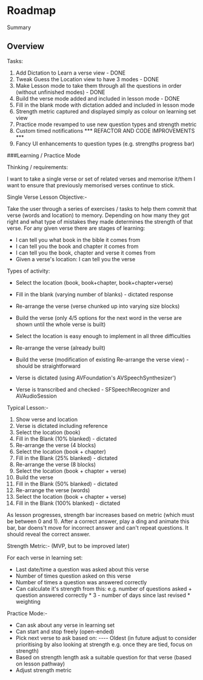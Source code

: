 # Roadmap

<!--@START_MENU_TOKEN@-->Summary<!--@END_MENU_TOKEN@-->

## Overview

Tasks:
1. Add Dictation to Learn a verse view - DONE
2. Tweak Guess the Location view to have 3 modes - DONE
3. Make Lesson mode to take them through all the questions in order (without unfinished modes) - DONE
4. Build the verse mode added and included in lesson mode - DONE
5. Fill in the blank mode with dictation added and included in lesson mode
6. Strength metric captured and displayed simply as colour on learning set view
7. Practice mode revamped to use new question types and strength metric
8. Custom timed notifications
*** REFACTOR AND CODE IMPROVEMENTS ***
9. Fancy UI enhancements to question types (e.g. strengths progress bar)

###Learning / Practice Mode

Thinking / requirements:

I want to take a single verse or set of related verses and memorise it/them
I want to ensure that previously memorised verses continue to stick.

Single Verse Lesson Objective:-

Take the user through a series of exercises / tasks to help them commit that verse (words and location) to memory.
Depending on how many they got right and what type of mistakes they made determines the strength of that verse.
For any given verse there are stages of learning:
- I can tell you what book in the bible it comes from
- I can tell you the book and chapter it comes from
- I can tell you the book, chapter and verse it comes from
- Given a verse's location: I can tell you the verse 

Types of activity:
- Select the location (book, book+chapter, book+chapter+verse)
- Fill in the blank (varying number of blanks) - dictated response
- Re-arrange the verse (verse chunked up into varying size blocks)
- Build the verse (only 4/5 options for the next word in the verse are shown until the whole verse is built)


- Select the location is easy enough to implement in all three difficulties
- Re-arrange the verse (already built)
- Build the verse (modification of existing Re-arrange the verse view) - should be straightforward
- Verse is dictated (using AVFoundation's AVSpeechSynthesizer')
- Verse is transcribed and checked - SFSpeechRecognizer and AVAudioSession

Typical Lesson:-

1. Show verse and location
2. Verse is dictated including reference
3. Select the location (book)
4. Fill in the Blank (10% blanked) - dictated
5. Re-arrange the verse (4 blocks)
6. Select the location (book + chapter)
7. Fill in the Blank (25% blanked) - dictated
8. Re-arrange the verse (8 blocks)
9. Select the location (book + chapter + verse)
10. Build the verse
11. Fill in the Blank (50% blanked) - dictated
12. Re-arrange the verse (words)
13. Select the location (book + chapter + verse)
14. Fill in the Blank (100% blanked) - dictated

As lesson progresses, strength bar increases based on metric (which must be between 0 and 1). After a correct answer, play a ding and animate this bar, bar doens't move for incorrect answer and can't repeat questions. It should reveal the correct answer.

Strength Metric:- (MVP, but to be improved later)

For each verse in learning set:

- Last date/time a question was asked about this verse
- Number of times question asked on this verse
- Number of times a question was answered correctly
- Can calculate it's strength from this: e.g. number of questions asked + question answered correctly * 3 - number of days since last revised * weighting

Practice Mode:-

- Can ask about any verse in learning set
- Can start and stop freely (open-ended)
- Pick next verse to ask based on:
---- Oldest (in future adjust to consider prioritising by also looking at strength e.g. once they are tied, focus on strength)
- Based on strength length ask a suitable question for that verse (based on lesson pathway)
- Adjust strength metric

